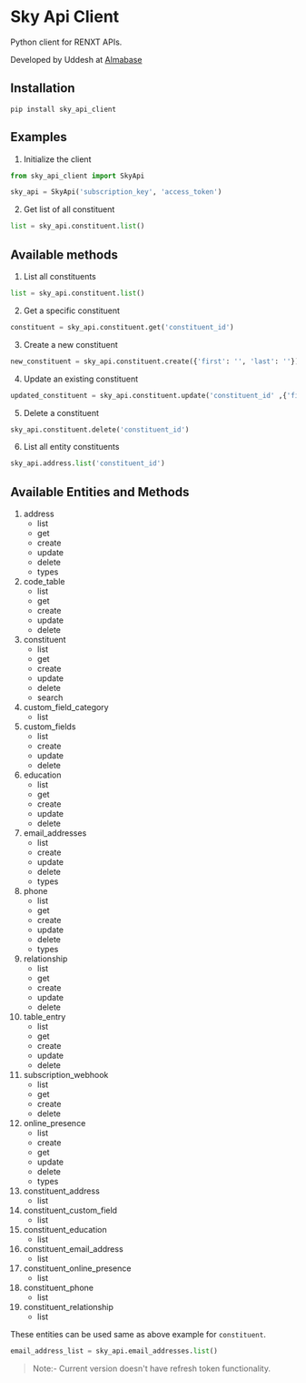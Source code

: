 # Sky Api Client

Python client for RENXT APIs.

Developed by Uddesh at [Almabase](https://almabase.com)


## Installation

```
pip install sky_api_client
```

## Examples

1. Initialize the client

```python
from sky_api_client import SkyApi

sky_api = SkyApi('subscription_key', 'access_token')
```

2. Get list of all constituent

```python
list = sky_api.constituent.list()
```

## Available methods

1. List all constituents

```python
list = sky_api.constituent.list()
```

2. Get a specific constituent

```python
constituent = sky_api.constituent.get('constituent_id')
```

3. Create a new constituent

```python
new_constituent = sky_api.constituent.create({'first': '', 'last': ''})
```

4. Update an existing constituent

```python
updated_constituent = sky_api.constituent.update('constituent_id' ,{'first': '', 'last': ''})
```

5. Delete a constituent

```python
sky_api.constituent.delete('constituent_id')
```

6. List all entity constituents
```python
sky_api.address.list('constituent_id')
```

## Available Entities and Methods
1. address
    - list
    - get
    - create
    - update
    - delete
    - types
2. code_table
    - list
    - get
    - create
    - update
    - delete
3. constituent
    - list
    - get
    - create
    - update
    - delete
    - search
4. custom_field_category
    - list
5. custom_fields
    - list
    - create
    - update
    - delete
6. education
    - list
    - get
    - create
    - update
    - delete
7. email_addresses
    - list
    - create
    - update
    - delete
    - types
8. phone
    - list
    - get
    - create
    - update
    - delete
    - types
9. relationship
    - list
    - get
    - create
    - update
    - delete
10. table_entry
    - list
    - get
    - create
    - update
    - delete
11. subscription_webhook
    - list
    - get
    - create
    - delete
12. online_presence
    - list
    - create
    - get
    - update
    - delete
    - types
13. constituent_address
    - list
14. constituent_custom_field
    - list
15. constituent_education
    - list
16. constituent_email_address
    - list
17. constituent_online_presence
    - list
18. constituent_phone
    - list
19. constituent_relationship
    - list

These entities can be used same as above example for `constituent`.
```python
email_address_list = sky_api.email_addresses.list()
```

> Note:- Current version doesn't have refresh token functionality.
